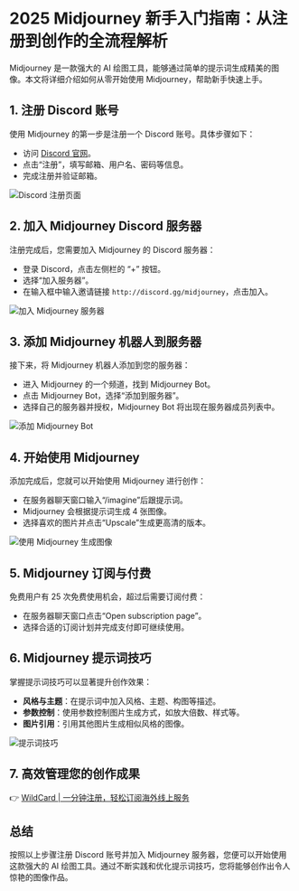# 2025 Midjourney 新手入门指南：从注册到创作的全流程解析

Midjourney 是一款强大的 AI 绘图工具，能够通过简单的提示词生成精美的图像。本文将详细介绍如何从零开始使用 Midjourney，帮助新手快速上手。

## 1. 注册 Discord 账号

使用 Midjourney 的第一步是注册一个 Discord 账号。具体步骤如下：

- 访问 [Discord 官网](https://discord.com/)。
- 点击“注册”，填写邮箱、用户名、密码等信息。
- 完成注册并验证邮箱。

![Discord 注册页面](https://bbtdd.com/img/18637575094538.webp)

## 2. 加入 Midjourney Discord 服务器

注册完成后，您需要加入 Midjourney 的 Discord 服务器：

- 登录 Discord，点击左侧栏的 “+” 按钮。
- 选择“加入服务器”。
- 在输入框中输入邀请链接 `http://discord.gg/midjourney`，点击加入。

![加入 Midjourney 服务器](https://bbtdd.com/img/3963313897283.webp)

## 3. 添加 Midjourney 机器人到服务器

接下来，将 Midjourney 机器人添加到您的服务器：

- 进入 Midjourney 的一个频道，找到 Midjourney Bot。
- 点击 Midjourney Bot，选择“添加到服务器”。
- 选择自己的服务器并授权，Midjourney Bot 将出现在服务器成员列表中。

![添加 Midjourney Bot](https://bbtdd.com/img/751098192501016.webp)

## 4. 开始使用 Midjourney

添加完成后，您就可以开始使用 Midjourney 进行创作：

- 在服务器聊天窗口输入“/imagine”后跟提示词。
- Midjourney 会根据提示词生成 4 张图像。
- 选择喜欢的图片并点击“Upscale”生成更高清的版本。

![使用 Midjourney 生成图像](https://bbtdd.com/img/9422541831784211.webp)

## 5. Midjourney 订阅与付费

免费用户有 25 次免费使用机会，超过后需要订阅付费：

- 在服务器聊天窗口点击“Open subscription page”。
- 选择合适的订阅计划并完成支付即可继续使用。

## 6. Midjourney 提示词技巧

掌握提示词技巧可以显著提升创作效果：

- **风格与主题**：在提示词中加入风格、主题、构图等描述。
- **参数控制**：使用参数控制图片生成方式，如放大倍数、样式等。
- **图片引用**：引用其他图片生成相似风格的图像。

![提示词技巧](https://bbtdd.com/img/9566882593151.webp)

## 7. 高效管理您的创作成果

👉 [WildCard | 一分钟注册，轻松订阅海外线上服务](https://bbtdd.com/WildCard)

## 总结

按照以上步骤注册 Discord 账号并加入 Midjourney 服务器，您便可以开始使用这款强大的 AI 绘图工具。通过不断实践和优化提示词技巧，您将能够创作出令人惊艳的图像作品。